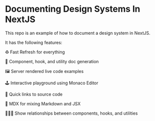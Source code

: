 # Documenting Design Systems In NextJS

This repo is an example of how to document a design system in NextJS.

It has the following features:

♻️ Fast Refresh for everything

🤖 Component, hook, and utility doc generation

🖼 Server rendered live code examples

🕹 Interactive playground using Monaco Editor

🐇 Quick links to source code

🔀 MDX for mixing Markdown and JSX

🧑‍🤝‍🧑 Show relationships between components, hooks, and utilities
